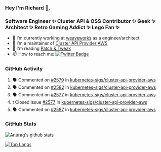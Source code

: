 ### Hey I'm Richard 👋, 

<h3 align="left">Software Engineer ✨ Cluster API & OSS Contributor ✨ Geek ✨ Architect ✨ Retro Gaming Addict ✨ Lego Fan ✨</h3>

- 🔭 I’m currently working at [weaveworks](https://github.com/weaveworks) as a engineer/architect
- 👯 I’m a maintainer of [Cluster API Provider AWS](https://github.com/kubernetes-sigs/cluster-api-provider-aws)
- 💬 I'm reading [Patch & Tweak](https://bjooks.com/products/patch-tweak-exploring-modular-synthesis)
- 📫 How to reach me: [![Twitter Badge](https://img.shields.io/badge/-@fruit_case-00acee?style=flat&logo=Twitter&logoColor=white)](https://twitter.com/intent/follow?screen_name=fruit_case "Follow on Twitter")

### GitHub Activity 

<!--START_SECTION:activity-->
1. 🗣 Commented on [#2579](https://github.com/kubernetes-sigs/cluster-api-provider-aws/issues/2579) in [kubernetes-sigs/cluster-api-provider-aws](https://github.com/kubernetes-sigs/cluster-api-provider-aws)
2. 🗣 Commented on [#2582](https://github.com/kubernetes-sigs/cluster-api-provider-aws/issues/2582) in [kubernetes-sigs/cluster-api-provider-aws](https://github.com/kubernetes-sigs/cluster-api-provider-aws)
3. 🗣 Commented on [#2577](https://github.com/kubernetes-sigs/cluster-api-provider-aws/issues/2577) in [kubernetes-sigs/cluster-api-provider-aws](https://github.com/kubernetes-sigs/cluster-api-provider-aws)
4. ❗️ Closed issue [#2577](https://github.com/kubernetes-sigs/cluster-api-provider-aws/issues/2577) in [kubernetes-sigs/cluster-api-provider-aws](https://github.com/kubernetes-sigs/cluster-api-provider-aws)
5. 🗣 Commented on [#2587](https://github.com/kubernetes-sigs/cluster-api-provider-aws/issues/2587) in [kubernetes-sigs/cluster-api-provider-aws](https://github.com/kubernetes-sigs/cluster-api-provider-aws)
<!--END_SECTION:activity-->

### GitHub Stats

[![Anurag's github stats](https://github-readme-stats.vercel.app/api?username=richardcase&count_private=true&show_icons=true)](https://github.com/anuraghazra/github-readme-stats)

[![Top Langs](https://github-readme-stats.vercel.app/api/top-langs/?username=richardcase&hide=html&layout=compact)](https://github.com/anuraghazra/github-readme-stats)
